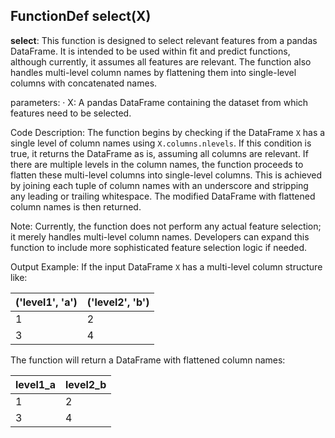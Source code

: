 ## FunctionDef select(X)
**select**: This function is designed to select relevant features from a pandas DataFrame. It is intended to be used within fit and predict functions, although currently, it assumes all features are relevant. The function also handles multi-level column names by flattening them into single-level columns with concatenated names.

parameters:
· X: A pandas DataFrame containing the dataset from which features need to be selected.

Code Description: The function begins by checking if the DataFrame `X` has a single level of column names using `X.columns.nlevels`. If this condition is true, it returns the DataFrame as is, assuming all columns are relevant. If there are multiple levels in the column names, the function proceeds to flatten these multi-level columns into single-level columns. This is achieved by joining each tuple of column names with an underscore and stripping any leading or trailing whitespace. The modified DataFrame with flattened column names is then returned.

Note: Currently, the function does not perform any actual feature selection; it merely handles multi-level column names. Developers can expand this function to include more sophisticated feature selection logic if needed.

Output Example: If the input DataFrame `X` has a multi-level column structure like:

| ('level1', 'a') | ('level2', 'b') |
|-----------------|-----------------|
| 1               | 2               |
| 3               | 4               |

The function will return a DataFrame with flattened column names:

| level1_a | level2_b |
|----------|----------|
| 1        | 2        |
| 3        | 4        |
